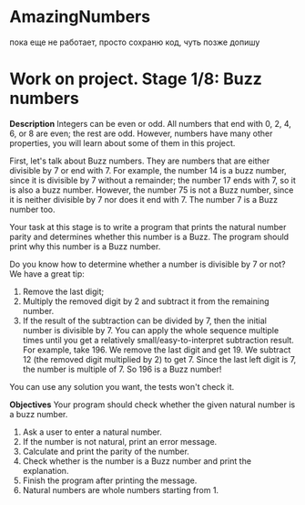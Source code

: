 # AmazingNumbers
пока еще не работает, просто сохраню код, чуть позже допишу
# Work on project. Stage 1/8: Buzz numbers

**Description**
Integers can be even or odd. All numbers that end with 0, 2, 4, 6, or 8 are even; the rest are odd. However, numbers have many other properties, you will learn about some of them in this project.

First, let's talk about Buzz numbers. They are numbers that are either divisible by 7 or end with 7. For example, the number 14 is a buzz number, since it is divisible by 7 without a remainder; the number 17 ends with 7, so it is also a buzz number. However, the number 75 is not a Buzz number, since it is neither divisible by 7 nor does it end with 7. The number 7 is a Buzz number too.

Your task at this stage is to write a program that prints the natural number parity and determines whether this number is a Buzz. The program should print why this number is a Buzz number.

Do you know how to determine whether a number is divisible by 7 or not? We have a great tip:

1. Remove the last digit;
2. Multiply the removed digit by 2 and subtract it from the remaining number.
3. If the result of the subtraction can be divided by 7, then the initial number is divisible by 7. You can apply the whole sequence multiple times until you get a relatively small/easy-to-interpret subtraction result.
For example, take 196. We remove the last digit and get 19. We subtract 12 (the removed digit multiplied by 2) to get 7. Since the last left digit is 7, the number is multiple of 7. So 196 is a Buzz number!

You can use any solution you want, the tests won't check it.

**Objectives**
Your program should check whether the given natural number is a buzz number.

1. Ask a user to enter a natural number.
2. If the number is not natural, print an error message.
3. Calculate and print the parity of the number.
4. Check whether is the number is a Buzz number and print the explanation.
5. Finish the program after printing the message.
6. Natural numbers are whole numbers starting from 1.

